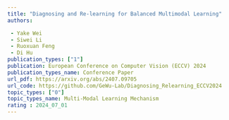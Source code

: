 ```yaml
---  
title: "Diagnosing and Re-learning for Balanced Multimodal Learning"  
authors:  

 - Yake Wei
 - Siwei Li
 - Ruoxuan Feng
 - Di Hu 
publication_types: ["1"]  
publication: European Conference on Computer Vision (ECCV) 2024
publication_types_name: Conference Paper  
url_pdf: https://arxiv.org/abs/2407.09705
url_code: https://github.com/GeWu-Lab/Diagnosing_Relearning_ECCV2024
topic_types: ["0"]
topic_types_name: Multi-Modal Learning Mechanism
rating : 2024_07_01
---  
```

